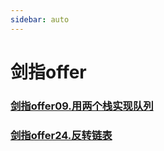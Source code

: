 ```yaml
---
sidebar: auto
---
```


# 剑指offer

### [剑指offer09.用两个栈实现队列](./剑指offer09.用两个栈实现队列.md)
### [剑指offer24.反转链表](./剑指offer24.翻转链表.md)